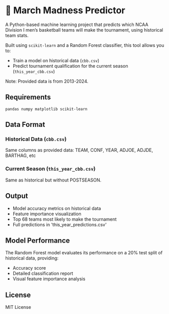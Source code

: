 # 🏀 March Madness Predictor

A Python-based machine learning project that predicts which NCAA Division I men’s basketball teams will make the tournament, using historical team stats.

Built using `scikit-learn` and a Random Forest classifier, this tool allows you to:

- Train a model on historical data (`cbb.csv`)
- Predict tournament qualification for the current season (`this_year_cbb.csv`)

Note: Provided data is from 2013-2024.

## Requirements
`pandas
numpy
matplotlib
scikit-learn`
## Data Format
### Historical Data (`cbb.csv`)
Same columns as provided data:
TEAM, CONF, YEAR, ADJOE, ADJDE, BARTHAG, etc
### Current Season (`this_year_cbb.csv`)
Same as historical but without POSTSEASON.
## Output
* Model accuracy metrics on historical data
* Feature importance visualization
* Top 68 teams most likely to make the tournament
* Full predictions in 'this_year_predictions.csv'
## Model Performance
The Random Forest model evaluates its performance on a 20% test split of historical data, providing:
* Accuracy score
* Detailed classification report
* Visual feature importance analysis
## License
MIT License
